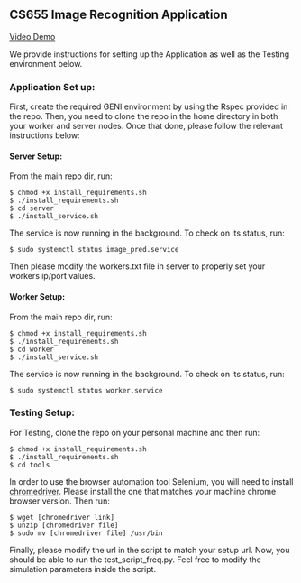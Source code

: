 ## CS655 Image Recognition Application

[Video Demo](https://www.youtube.com/watch?v=Z1jeqVj5-Lc)


We provide instructions for setting up the Application as well as the Testing environment below. 

### Application Set up: 
First, create the required GENI environment by using the Rspec provided in the repo. Then, you need to clone the repo in the home directory in both your worker and server nodes. Once that done, please follow the relevant instructions below: 

#### Server Setup: 

From the main repo dir, run: 

```console
$ chmod +x install_requirements.sh 
$ ./install_requirements.sh 
$ cd server 
$ ./install_service.sh 
```

The service is now running in the background. To check on its status, run: 

```console
$ sudo systemctl status image_pred.service
```

Then please modify the workers.txt file in server to properly set your workers ip/port values. 

#### Worker Setup: 

From the main repo dir, run: 

```console
$ chmod +x install_requirements.sh 
$ ./install_requirements.sh 
$ cd worker
$ ./install_service.sh 
```

The service is now running in the background. To check on its status, run: 

```console
$ sudo systemctl status worker.service
```

### Testing Setup: 

For Testing, clone the repo on your personal machine and then run: 

```console
$ chmod +x install_requirements.sh 
$ ./install_requirements.sh 
$ cd tools
```
In order to use the browser automation tool Selenium, you will need to install [chromedriver](https://chromedriver.chromium.org/downloads). Please install the one that matches your machine chrome browser version. Then run: 


```console
$ wget [chromedriver link]
$ unzip [chromedriver file]
$ sudo mv [chromedriver file] /usr/bin
```

Finally, please modify the url in the script to match your setup url. Now, you should be able to run the test_script_freq.py. Feel free to modify the simulation parameters inside the script. 

